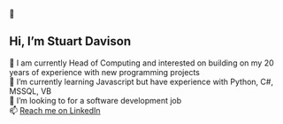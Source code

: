 👋 <h2>Hi, I’m Stuart Davison</h2>

👀 I am currently Head of Computing and interested on building on my 20 years of experience with new programming projects<br>
🌱 I’m currently learning Javascript but have experience with Python, C#, MSSQL, VB<br>
💞️ I’m looking to for a software development job<br>
📫 [Reach me on LinkedIn](https://www.linkedin.com/in/stuart-davison-67b6a331/)<br>
<br>
